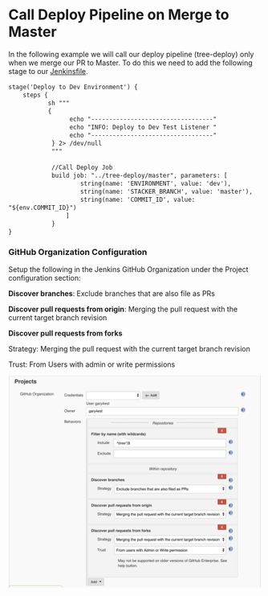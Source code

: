 # Call Deploy Pipeline on Merge to Master

In the following example we will call our deploy pipeline (tree-deploy) only when we merge our PR to Master. To do this we need to add the following stage to our [Jenkinsfile](../cicd/build/Jenkinsfile).


```
stage('Deploy to Dev Environment') {
    steps {
           sh """
           {
                 echo "----------------------------------"
                 echo "INFO: Deploy to Dev Test Listener "
                 echo "----------------------------------"
            } 2> /dev/null
            """

            //Call Deploy Job
            build job: "../tree-deploy/master", parameters: [
                    string(name: 'ENVIRONMENT', value: 'dev'),
                    string(name: 'STACKER_BRANCH', value: 'master'),
                    string(name: 'COMMIT_ID', value: "${env.COMMIT_ID}")
                ]
            }
}
```

### GitHub Organization Configuration

Setup the following in the Jenkins GitHub Organization under the Project configuration section:

**Discover branches**: Exclude branches that are also file as PRs

**Discover pull requests from origin**: Merging the pull request with the current target branch revision

**Discover pull requests from forks**

Strategy: Merging the pull request with the current target branch revision

Trust: From Users with admin or write permissions

![project config](project_config_build_master_only.png)


